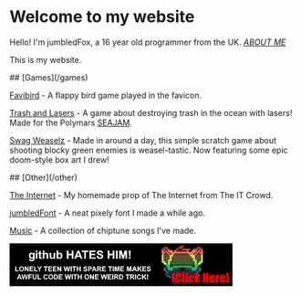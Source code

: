 # Welcome to my website

Hello! I'm jumbledFox, a 16 year old programmer from the UK. [*ABOUT ME*](/about)

This is my website.

<foxhr>
## [Games](/games)

[Favibird](/games/favibird) - A flappy bird game played in the favicon.

[Trash and Lasers](/games/trash-and-lasers) - A game about destroying trash in the ocean with lasers! Made for the Polymars [SEAJAM](https://itch.io/jam/seajam).

[Swag Weaselz](/games/swag-weaselz) - Made in around a day, this simple scratch game about shooting blocky green enemies is weasel-tastic. <r>Now featuring some epic doom-style box art I drew!</r>

<foxhr>
## [Other](/other)

[The Internet](/other/the-internet) - My homemade prop of The Internet from The IT Crowd.

[jumbledFont](/other/jumbledFont) - A neat pixely font I made a while ago.

[Music](/other/music) - A collection of chiptune songs I've made.

<foxhr>

[![Github](/images/githubbanner.gif)](https://www.github.com/jumbledFox)